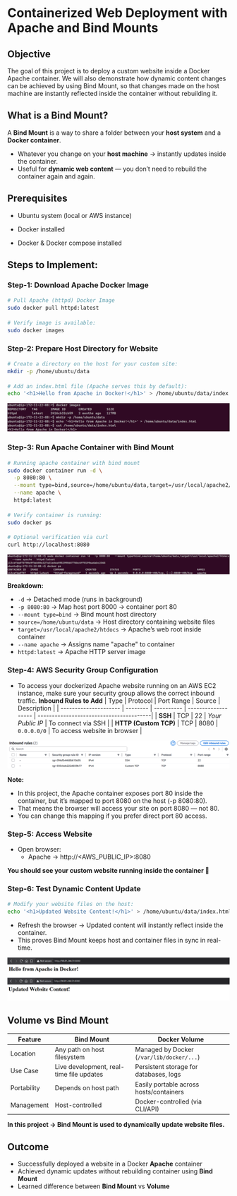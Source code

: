 # Containerized Web Deployment with Apache and Bind Mounts

## Objective
The goal of this project is to deploy a custom website inside a Docker Apache container.
We will also demonstrate how dynamic content changes can be achieved by using Bind Mount, so that changes made on the host machine are instantly reflected inside the container without rebuilding it.

## What is a Bind Mount?
A **Bind Mount** is a way to share a folder between your **host system** and a **Docker container**.
- Whatever you change on your **host machine** → instantly updates inside the container.
- Useful for **dynamic web content** — you don’t need to rebuild the container again and again.


## Prerequisites
- Ubuntu system (local or AWS instance)
- Docker installed

- Docker & Docker compose installed
## Steps to Implement:

### Step-1: Download Apache Docker Image
```sh
# Pull Apache (httpd) Docker Image
sudo docker pull httpd:latest

# Verify image is available:
sudo docker images
```

### Step-2: Prepare Host Directory for Website
```sh
# Create a directory on the host for your custom site:
mkdir -p /home/ubuntu/data

# Add an index.html file (Apache serves this by default):
echo '<h1>Hello from Apache in Docker!</h1>' > /home/ubuntu/data/index.html
```

![index-file](/project-2/imgs/index-file.png)


### Step-3: Run Apache Container with Bind Mount
```sh
# Running apache container with bind mount
sudo docker container run -d \
  -p 8080:80 \
  --mount type=bind,source=/home/ubuntu/data,target=/usr/local/apache2/htdocs \
  --name apache \
  httpd:latest

# Verify container is running:
sudo docker ps

# Optional verification via curl
curl http://localhost:8080
```

![apache](/project-2/imgs/apache.png)

**Breakdown:**
- `-d` → Detached mode (runs in background)
- `-p 8080:80` → Map host port 8000 → container port 80
- `--mount type=bind` → Bind mount host directory
- `source=/home/ubuntu/data` → Host directory containing website files
- `target=/usr/local/apache2/htdocs` → Apache’s web root inside container
- `--name apache` → Assigns name "apache" to container
- `httpd:latest` → Apache HTTP server image


### Step-4: AWS Security Group Configuration
- To access your dockerized Apache website running on an AWS EC2 instance, make sure your security group allows the correct inbound traffic.
**Inbound Rules to Add**
| Type                  | Protocol | Port Range | Source              | Description                             |
| --------------------- | -------- | ---------- | ------------------- | ----------------------------------------|
| **SSH**               | TCP      | 22         | *Your Public IP*    | To connect via SSH                      |
| **HTTP (Custom TCP)** | TCP      | 8080       | `0.0.0.0/0`         | To access website in browser            |

![sg-ports](/project-2/imgs/sg-ports.png)

**Note:**
- In this project, the Apache container exposes port 80 inside the container, but it’s mapped to port 8080 on the host (-p 8080:80).
- That means the browser will access your site on port 8080 — not 80.
- You can change this mapping if you prefer direct port 80 access.


### Step-5: Access Website
- Open browser:
  - Apache → http://<AWS_PUBLIC_IP>:8080

**You should see your custom website running inside the container 🎉**

### Step-6: Test Dynamic Content Update
```sh
# Modify your website files on the host:
echo '<h1>Updated Website Content!</h1>' > /home/ubuntu/data/index.html
```
- Refresh the browser → Updated content will instantly reflect inside the container.
- This proves Bind Mount keeps host and container files in sync in real-time.

![updated-content](/project-2/imgs/updated-content.png)


## Volume vs Bind Mount
| Feature     | Bind Mount                               | Docker Volume                             |
| ----------- | ---------------------------------------- | ----------------------------------------- |
| Location    | Any path on host filesystem              | Managed by Docker (`/var/lib/docker/...`) |
| Use Case    | Live development, real-time file updates | Persistent storage for databases, logs    |
| Portability | Depends on host path                     | Easily portable across hosts/containers   |
| Management  | Host-controlled                          | Docker-controlled (via CLI/API)           |

**In this project → Bind Mount is used to dynamically update website files.**


## Outcome
- Successfully deployed a website in a Docker **Apache** container
- Achieved dynamic updates without rebuilding container using **Bind Mount**
- Learned difference between **Bind Mount** vs **Volume**
